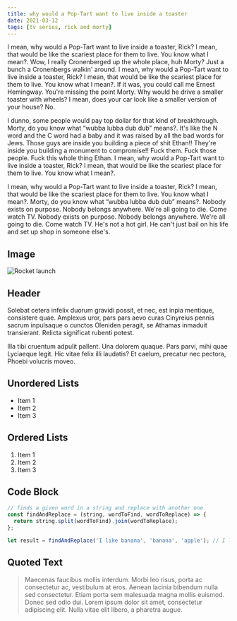 ```yaml
---
title: why would a Pop-Tart want to live inside a toaster
date: 2021-03-12
tags: [tv series, rick and morty]
---
```


I mean, why would a Pop-Tart want to live inside a toaster, Rick? I mean, that would be like the scariest place for them to live. You know what I mean?. Wow, I really Cronenberged up the whole place, huh Morty? Just a bunch a Cronenbergs walkin' around. I mean, why would a Pop-Tart want to live inside a toaster, Rick? I mean, that would be like the scariest place for them to live. You know what I mean?. If it was, you could call me Ernest Hemingway. You're missing the point Morty. Why would he drive a smaller toaster with wheels? I mean, does your car look like a smaller version of your house? No.

I dunno, some people would pay top dollar for that kind of breakthrough. Morty, do you know what “wubba lubba dub dub” means?. It's like the N word and the C word had a baby and it was raised by all the bad words for Jews. Those guys are inside you building a piece of shit Ethan!! They're inside you building a monument to compromise!! Fuck them. Fuck those people. Fuck this whole thing Ethan. I mean, why would a Pop-Tart want to live inside a toaster, Rick? I mean, that would be like the scariest place for them to live. You know what I mean?.

I mean, why would a Pop-Tart want to live inside a toaster, Rick? I mean, that would be like the scariest place for them to live. You know what I mean?. Morty, do you know what “wubba lubba dub dub” means?. Nobody exists on purpose. Nobody belongs anywhere. We're all going to die. Come watch TV. Nobody exists on purpose. Nobody belongs anywhere. We're all going to die. Come watch TV. He's not a hot girl. He can't just bail on his life and set up shop in someone else's.

## Image

![Rocket launch](/media/rocket.jpg)

## Header

Solebat cetera infelix duorum gravidi possit, et nec, est inpia mentique, consistere quae. Amplexus uror, pars pars aevo curas Cinyreius
pennis sacrum inpulsaque o cunctos Oleniden peragit, se Athamas inmaduit
transierant. Relicta significat rubenti potest.

Illa tibi cruentum adpulit pallent. Una dolorem quaque. Pars parvi, mihi quae
Lyciaeque legit. Hic vitae felix illi laudatis? Et caelum, precatur nec pectora,
Phoebi volucris moveo.

## Unordered Lists

- Item 1
- Item 2
- Item 3

## Ordered Lists

1. Item 1
2. Item 2
3. Item 3

## Code Block

```javascript
// finds a given word in a string and replace with another one
const findAndReplace = (string, wordToFind, wordToReplace) => {
  return string.split(wordToFind).join(wordToReplace);
};

let result = findAndReplace('I like banana', 'banana', 'apple'); // I like apple
```

## Quoted Text

> Maecenas faucibus mollis interdum. Morbi leo risus, porta ac consectetur ac, vestibulum at eros. Aenean lacinia bibendum nulla sed consectetur. Etiam porta sem malesuada magna mollis euismod. Donec sed odio dui. Lorem ipsum dolor sit amet, consectetur adipiscing elit. Nulla vitae elit libero, a pharetra augue.
